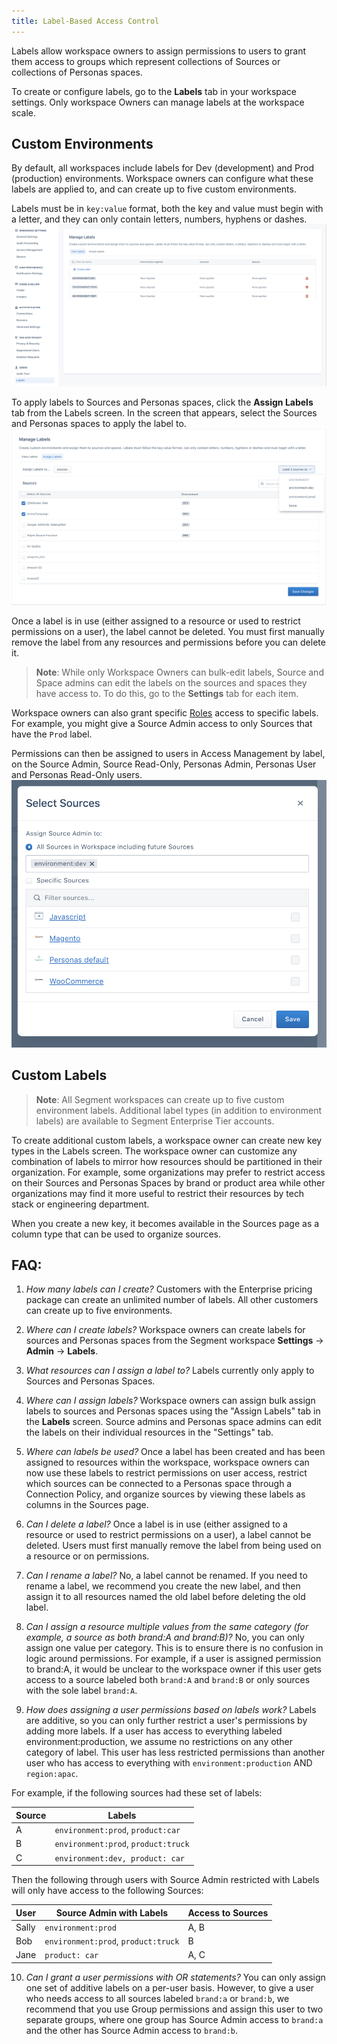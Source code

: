 ```yaml
---
title: Label-Based Access Control
---
```

Labels allow workspace owners to assign permissions to users to grant them access to groups which represent collections of Sources or collections of Personas spaces.

To create or configure labels, go to the **Labels** tab in your workspace settings. Only workspace Owners can manage labels at the workspace scale.

## Custom Environments
By default, all workspaces include labels for Dev (development) and Prod (production) environments. Workspace owners can configure what these labels are applied to, and can create up to five custom environments.

Labels must be in `key:value` format, both the key and value must begin with a letter, and they can only contain letters, numbers, hyphens or dashes.
![](images/labels-page.png)

To apply labels to Sources and Personas spaces, click the **Assign Labels** tab from the Labels screen. In the screen that appears, select the Sources and Personas spaces to apply the label to.
![](images/assign-bulk-labels.png)

Once a label is in use (either assigned to a resource or used to restrict permissions on a user), the label cannot be deleted. You must first manually remove the label from any resources and permissions before you can delete it.

> **Note**: While only Workspace Owners can bulk-edit labels, Source and Space admins can edit the labels on the sources and spaces they have access to. To do this, go to the **Settings** tab for each item.

Workspace owners can also grant specific [Roles](roles/) access to specific labels. For example, you might give a Source Admin access to only Sources that have the `Prod` label.

Permissions can then be assigned to users in Access Management by label, on the Source Admin, Source Read-Only, Personas Admin, Personas User and Personas Read-Only users.
![](images/labels-access-mgmt.png)

## Custom Labels

> **Note**: All Segment workspaces can create up to five custom environment labels. Additional label types (in addition to environment labels) are available to Segment Enterprise Tier accounts.

To create additional custom labels, a workspace owner can create new key types in the Labels screen. The workspace owner can customize any combination of labels to mirror how resources should be partitioned in their organization. For example, some organizations may prefer to restrict access on their Sources and Personas Spaces by brand or product area while other organizations may find it more useful to restrict their resources by tech stack or engineering department.

When you create a new key, it becomes available in the Sources page as a column type that can be used to organize sources.

## FAQ:

1. *How many labels can I create?*
Customers with the Enterprise pricing package can create an unlimited number of labels. All other customers can create up to five environments.

2. *Where can I create labels?*
Workspace owners can create labels for sources and Personas spaces from the Segment workspace **Settings** -> **Admin** -> **Labels**.

3. *What resources can I assign a label to?*
Labels currently only apply to Sources and Personas Spaces.

4. *Where can I assign labels?*
Workspace owners can assign bulk assign labels to sources and Personas spaces using the "Assign Labels" tab in the **Labels** screen. Source admins and Personas space admins can edit the labels on their individual resources in the "Settings" tab.

5. *Where can labels be used?*
Once a label has been created and has been assigned to resources within the workspace, workspace owners can now use these labels to restrict permissions on user access, restrict which sources can be connected to a Personas space through a Connection Policy, and organize sources by viewing these labels as columns in the Sources page.

6. *Can I delete a label?*
Once a label is in use (either assigned to a resource or used to restrict permissions on a user), a label cannot be deleted. Users must first manually remove the label from being used on a resource or on permissions.

7. *Can I rename a label?*
No, a label cannot be renamed. If you need to rename a label, we recommend you create the new label, and then assign it to all resources named the old label before deleting the old label.

8. *Can I assign a resource multiple values from the same category (for example, a source as both brand:A and brand:B)?*
No, you can only assign one value per category. This is to ensure there is no confusion in logic around permissions. For example, if a user is assigned permission to brand:A, it would be unclear to the workspace owner if this user gets access to a source labeled both `brand:A` and `brand:B` or only sources with the sole label `brand:A`.

9. *How does assigning a user permissions based on labels work?*
Labels are additive, so you can only further restrict a user's permissions by adding more labels. If a user has access to everything labeled environment:production, we assume no restrictions on any other category of label. This user has less restricted permissions than another user who has access to everything with `environment:production` AND `region:apac`.

For example, if the following sources had these set of labels:

| Source                | Labels                              |
|-----------------------|-------------------------------------|
| A                     | `environment:prod`, `product:car`       |
| B                     | `environment:prod`, `product:truck`     |
| C                     | `environment:dev, product: car`       |

Then the following through users with Source Admin restricted with Labels will only have access to the following Sources:

| User                | Source Admin with Labels            | Access to Sources   |
|---------------------|-------------------------------------|---------------------|
| Sally               | `environment:prod`                    | A, B                |
| Bob                 | `environment:prod`, `product:truck`     | B                   |
| Jane                | `product: car`                        | A, C                |

10. *Can I grant a user permissions with OR statements?*
You can only assign one set of additive labels on a per-user basis. However, to give a user who needs access to all sources labeled `brand:a` or `brand:b`, we recommend that you use Group permissions and assign this user to two separate groups, where one group has Source Admin access to `brand:a` and the other has Source Admin access to `brand:b`.
